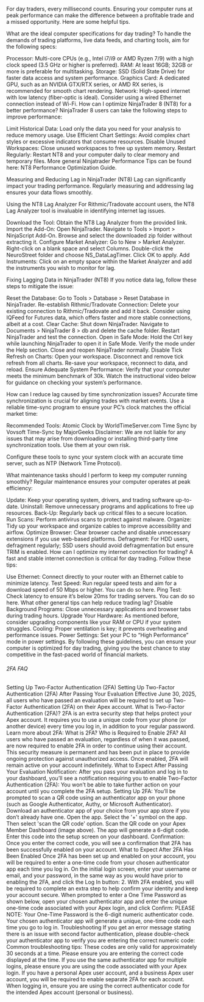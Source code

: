 For day traders, every millisecond counts. Ensuring your computer runs at peak performance can make the difference between a profitable trade and a missed opportunity. Here are some helpful tips.

What are the ideal computer specifications for day trading?
To handle the demands of trading platforms, live data feeds, and charting tools, aim for the following specs:

Processor: Multi-core CPUs (e.g., Intel i7/i9 or AMD Ryzen 7/9) with a high clock speed (3.5 GHz or higher is preferred).
RAM: At least 16GB; 32GB or more is preferable for multitasking.
Storage: SSD (Solid State Drive) for faster data access and system performance.
Graphics Card: A dedicated GPU, such as an NVIDIA GTX/RTX series, or AMD RX series, is recommended for smooth chart rendering.
Network: High-speed internet with low latency (fiber-optic is ideal). Consider using a wired Ethernet connection instead of Wi-Fi.
How can I optimize NinjaTrader 8 (NT8) for a better performance?
NinjaTrader 8 users can take the following steps to improve performance:

Limit Historical Data: Load only the data you need for your analysis to reduce memory usage.
Use Efficient Chart Settings: Avoid complex chart styles or excessive indicators that consume resources.
Disable Unused Workspaces: Close unused workspaces to free up system memory.
Restart Regularly: Restart NT8 and your computer daily to clear memory and temporary files.
More general Ninjatrader Performance Tips can be found here: NT8 Performance Optimization Guide.

Measuring and Reducing Lag in NinjaTrader (NT8)
Lag can significantly impact your trading performance. Regularly measuring and addressing lag ensures your data flows smoothly.

Using the NT8 Lag Analyzer
For Rithmic/Tradovate account users, the NT8 Lag Analyzer tool is invaluable in identifying internet lag issues.

Download the Tool: Obtain the NT8 Lag Analyzer from the provided link.
Import the Add-On:
Open NinjaTrader.
Navigate to Tools > Import > NinjaScript Add-On.
Browse and select the downloaded zip folder without extracting it.
Configure Market Analyzer:
Go to New > Market Analyzer.
Right-click on a blank space and select Columns.
Double-click the NeuroStreet folder and choose NS_DataLagTimer.
Click OK to apply.
Add Instruments: Click on an empty space within the Market Analyzer and add the instruments you wish to monitor for lag.


Fixing Lagging Data in NinjaTrader (NT8)
If you notice data lag, follow these steps to mitigate the issue:

Reset the Database:
Go to Tools > Database > Reset Database in NinjaTrader.
Re-establish Rithmic/Tradovate Connection:
Delete your existing connection to Rithmic/Tradovate and add it back.
Consider using IQFeed for Futures data, which offers faster and more stable connections, albeit at a cost.
Clear Cache:
Shut down NinjaTrader.
Navigate to Documents > NinjaTrader 8 > db and delete the cache folder.
Restart NinjaTrader and test the connection.
Open in Safe Mode:
Hold the Ctrl key while launching NinjaTrader to open it in Safe Mode.
Verify the mode under the Help section.
Close and reopen NinjaTrader normally.
Disable Tick Refresh on Charts:
Open your workspace.
Disconnect and remove tick refresh from all charts.
Re-save your workspace, reconnect to data, and reload.
Ensure Adequate System Performance:
Verify that your computer meets the minimum benchmark of 30k. Watch the instructional video below for guidance on checking your system’s performance. 

How can I reduce lag caused by time synchronization issues?
Accurate time synchronization is crucial for aligning trades with market events. Use a reliable time-sync program to ensure your PC’s clock matches the official market time:

Recommended Tools:
Atomic Clock by WorldTimeServer.com
Time Sync by Vovsoft
Time-Sync by MajorGeeks
Disclaimer: We are not liable for any issues that may arise from downloading or installing third-party time synchronization tools. Use them at your own risk.

Configure these tools to sync your system clock with an accurate time server, such as NTP (Network Time Protocol).

What maintenance tasks should I perform to keep my computer running smoothly?
Regular maintenance ensures your computer operates at peak efficiency:

Update: Keep your operating system, drivers, and trading software up-to-date.
Uninstall: Remove unnecessary programs and applications to free up resources.
Back-Up: Regularly back up critical files to a secure location.
Run Scans: Perform antivirus scans to protect against malware.
Organize: Tidy up your workspace and organize cables to improve accessibility and airflow.
Optimize Browser: Clear browser cache and disable unnecessary extensions if you use web-based platforms.
Defragment: For HDD users, defragment regularly; SSD users should avoid defragmentation but ensure TRIM is enabled.
How can I optimize my internet connection for trading?
A fast and stable internet connection is critical for day trading. Follow these tips:

Use Ethernet: Connect directly to your router with an Ethernet cable to minimize latency.
Test Speed: Run regular speed tests and aim for a download speed of 50 Mbps or higher. You can do so here.
Ping Test: Check latency to ensure it’s below 20ms for trading servers. You can do so here.
What other general tips can help reduce trading lag?
Disable Background Programs: Close unnecessary applications and browser tabs during trading hours.
Upgrade Your Hardware: As mentioned before, consider upgrading components like your RAM or CPU if your system struggles.
Cooling: Proper ventilation is key; it prevents overheating and performance issues.
Power Settings: Set your PC to “High Performance” mode in power settings.
By following these guidelines, you can ensure your computer is optimized for day trading, giving you the best chance to stay competitive in the fast-paced world of financial markets.

###### 2FA FAQ

Setting Up Two-Factor Authentication (2FA)
Setting Up Two-Factor Authentication (2FA) After Passing Your Evaluation
Effective June 30, 2025, all users who have passed an evaluation will be required to set up Two-Factor Authentication (2FA) on their Apex account.
What is Two-Factor Authentication (2FA)?
2FA is an extra security step that helps protect your Apex account. It requires you to use a unique code from your phone (or another device) every time you log in, in addition to your regular password.
Learn more about 2FA: What is 2FA?
Who is Required to Enable 2FA?
All users who have passed an evaluation, regardless of when it was passed, are now required to enable 2FA in order to continue using their account. This security measure is permanent and has been put in place to provide ongoing protection against unauthorized access. Once enabled, 2FA will remain active on your account indefinitely.
What to Expect After Passing Your Evaluation
Notification:
After you pass your evaluation and log in to your dashboard, you’ll see a notification requiring you to enable Two-Factor Authentication (2FA):
You won’t be able to take further action on your account until you complete the 2FA setup.
Setting Up 2FA:
You’ll be prompted to scan a QR code using an authenticator app on your phone (such as Google Authenticator, Authy, or Microsoft Authenticator).
Download an authenticator app of your choice from your app store if you don’t already have one.
Open the app.
Select the '+' symbol on the app.
Then select 'scan the QR code' option.
Scan the QR code on your Apex Member Dashboard (image above).
The app will generate a 6-digit code.
Enter this code into the setup screen on your dashboard.
Confirmation:
Once you enter the correct code, you will see a confirmation that 2FA has been successfully enabled on your account. 
What to Expect After 2FA Has Been Enabled
Once 2FA has been set up and enabled on your account, you will be required to enter a one-time code from your chosen authenticator app each time you log in.
On the initial login screen, enter your username or email, and your password, in the same way as you would have prior to enabling the 2FA, and click the Log In button:
2. With 2FA enabled, you will be required to complete an extra step to help confirm your identity and keep your account secure. When prompted to enter a One Time Password as shown below, open your chosen authenticator app and enter the unique one-time code associated with your Apex login, and click Confirm:
PLEASE NOTE: Your One-Time Password is the 6-digit numeric authenticator code. Your chosen authenticator app will generate a unique, one-time code each time you go to log in. 
Troubleshooting
If you get an error message stating there is an issue with second factor authentication, please double-check your authenticator app to verify you are entering the correct numeric code:
Common troubleshooting tips:
These codes are only valid for approximately 30 seconds at a time. Please ensure you are entering the correct code displayed at the time.
If you use the same authenticator app for multiple logins, please ensure you are using the code associated with your Apex login.
If you have a personal Apex user account, and a business Apex user account, you will be required to enable separate 2FA for each account. When logging in, ensure you are using the correct authenticator code for the intended Apex account (personal or business).
